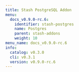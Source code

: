 ```yaml
---
title: Stash PostgreSQL Addon
menu:
  docs_v0.9.0-rc.6:
    identifier: stash-postgres
    name: Postgres
    parent: stash-addons
    weight: 10
menu_name: docs_v0.9.0-rc.6
info:
  catalog: v0.3.0
  cli: v0.3.1
  version: v0.9.0-rc.6
---
```


